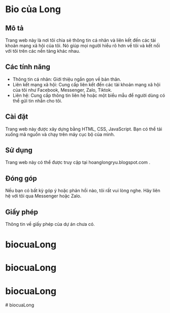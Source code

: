 # Bio của Long

## Mô tả
Trang web này là nơi tôi chia sẻ thông tin cá nhân và liên kết đến các tài khoản mạng xã hội của tôi. Nó giúp mọi người hiểu rõ hơn về tôi và kết nối với tôi trên các nền tảng khác nhau.

## Các tính năng
- Thông tin cá nhân: Giới thiệu ngắn gọn về bản thân.
- Liên kết mạng xã hội: Cung cấp liên kết đến các tài khoản mạng xã hội của tôi như Facebook, Messenger, Zalo, Tiktok.
- Liên hệ: Cung cấp thông tin liên hệ hoặc một biểu mẫu để người dùng có thể gửi tin nhắn cho tôi.

## Cài đặt
Trang web này được xây dựng bằng HTML, CSS, JavaScript. Bạn có thể tải xuống mã nguồn và chạy trên máy cục bộ của mình.

## Sử dụng
Trang web này có thể được truy cập tại hoanglongryu.blogspot.com .

## Đóng góp
Nếu bạn có bất kỳ góp ý hoặc phản hồi nào, tôi rất vui lòng nghe. Hãy liên hệ với tôi qua Messenger hoặc Zalo.

## Giấy phép
Thông tin về giấy phép của dự án chưa có.
# biocuaLong
# biocuaLong
# biocuaLong
#   b i o c u a L o n g  
 